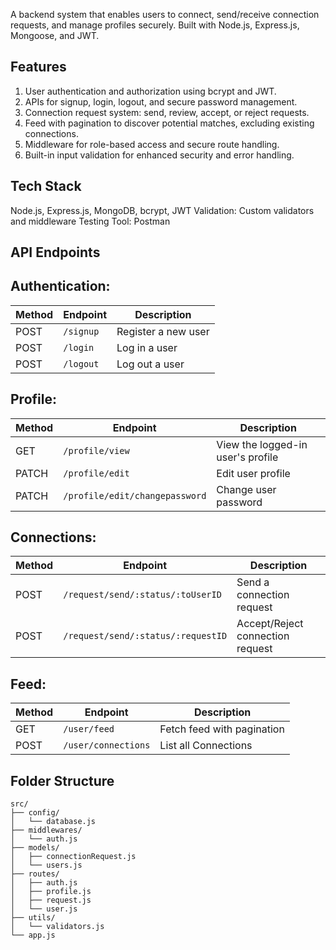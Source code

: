 A backend system that enables users to connect, send/receive connection requests, and manage profiles securely. Built with Node.js, Express.js, Mongoose, and JWT.


## Features
1. User authentication and authorization using bcrypt and JWT.
2. APIs for signup, login, logout, and secure password management.
3. Connection request system: send, review, accept, or reject requests.
4. Feed with pagination to discover potential matches, excluding existing connections.
5. Middleware for role-based access and secure route handling.
6. Built-in input validation for enhanced security and error handling.


## Tech Stack
Node.js, Express.js, MongoDB, bcrypt, JWT
Validation: Custom validators and middleware
Testing Tool: Postman

## API Endpoints

## Authentication:

| Method | Endpoint                | Description                       |
|--------|-------------------------|-----------------------------------|
| POST   | `/signup`               | Register a new user               |
| POST   | `/login`                | Log in a user                     |
| POST   | `/logout`               | Log out a user                    |

## Profile:

| Method | Endpoint                               | Description                       |
|--------|----------------------------------------|-----------------------------------|
| GET    | `/profile/view`                        | View the logged-in user's profile |
| PATCH  | `/profile/edit`                        | Edit user profile                 |
| PATCH  | `/profile/edit/changepassword`         | Change user password              |

## Connections:

| Method | Endpoint                                     | Description                       |
|--------|----------------------------------------------|-----------------------------------|
| POST   | `/request/send/:status/:toUserID`            | Send a connection request         |
| POST   | `/request/send/:status/:requestID`           | Accept/Reject connection request  |

## Feed:

| Method | Endpoint                | Description                       |
|--------|-------------------------|-----------------------------------|
| GET    | `/user/feed`            | Fetch feed with pagination        |
| POST   | `/user/connections`     | List all Connections              |

## Folder Structure
```
src/
├── config/
│   └── database.js
├── middlewares/
│   └── auth.js
├── models/
│   ├── connectionRequest.js
│   └── users.js
├── routes/
│   ├── auth.js
│   ├── profile.js
│   ├── request.js
│   └── user.js
├── utils/
│   └── validators.js
└── app.js
```



